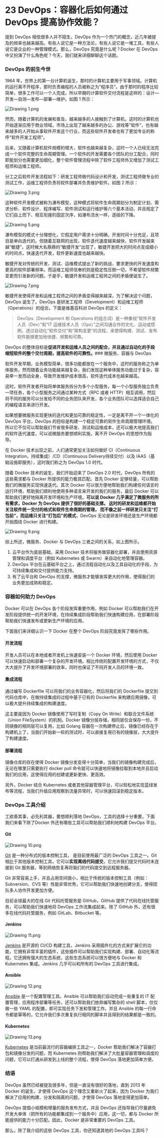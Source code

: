 23 DevOps：容器化后如何通过 DevOps 提高协作效能？
=================================

提到 DevOps 相信很多人并不陌生，DevOps 作为一个热门的概念，近几年被提及的频率也越来越高。有些人说它是一种方法论，有些人说它是一堆工具，有些人说它是企业的一种管理模式。那么，DevOps 究竟是什么呢？Docker 在 DevOps 中又扮演了什么角色呢？今天，我们就来详细聊聊这个话题。

### DevOps 的前生今世

1964 年，世界上的第一台计算机诞生，那时的计算机主要用于军事领域。计算机的运行离不开程序，那时负责编程的人员被称之为“程序员”。由于那时的程序比较简单，很多工作可以一个人完成，所以早期的计算软件交付流程是这样的：设计—开发—自测—发布—部署—维护。如图 1 所示：

![Drawing 1.png](assets/CgqCHl-uVieAfOxkAAAwBofBN_Y124.png)

然而，随着计算机的发展和普及，越来越多的人接触到了计算机，这时的计算机也开始逐渐应用于商业领域，市场上出现了越来越多的办公、游戏等“软件”，也有越来越多的人开始从事软件开发这个行业，而这些软件开发者也有了更加专业的称呼“软件开发工程师”。

后来，又随着计算机软件规模的增大，软件也越来越复杂，这时一个人已经无法完成一个软件完整的生命周期管理。一个软件的开发需要各个团队的分工配合，同时职能划分也需要更加细化，整个软件管理流程中除了软件工程师外又增加了测试工程师和运维工程师。

分工之后软件开发流程如下：研发工程师做代码设计和开发，测试工程师做专业的测试工作，运维工程师负责将软件部署并负责维护软件。如图 2 所示：

![Drawing 3.png](assets/Ciqc1F-uVjqANUjJAABEgJx4ezg502.png)

这种软件开发模式被称为瀑布模型，这种模式将软件生命周期划分为制定计划、需求分析、软件设计、程序编写、软件测试和运行维护等六个基本活动，并且规定了它们自上而下、相互衔接的固定次序，如瀑布流水一样，逐级的下降。

![Drawing 5.png](assets/Ciqc1F-uVkSAK6G-AABQOfQy504986.png)

瀑布模型的模式十分理想化，它假定用户需求十分明确，开发时间十分充足，且项目是单向迭代的。但随着互联网的出现，软件迭代速度越来越快，软件开发越来越“敏捷”，这时候大名鼎鼎的“敏捷开发”出现了，敏捷开发把大的时间点变成细小的时间点，快速迭代开发，软件更新速度也越来越快。

敏捷开发对传统的开发、测试、运维模式提出了新的挑战，要求更快的开发速度和更高的软件部署频率。而运维工程师信奉的则是稳定性压倒一切，不希望软件频繁变更而引发新的问题。于是乎，敏捷开发和运维工程师之间的矛盾便诞生了。

![Drawing 7.png](assets/Ciqc1F-uVkuAfwNzAACSxCvT8p8579.png)

敏捷开发使得开发和运维工程师之间的矛盾变得越来越深，为了解决这个问题，DevOps 诞生了。DevOps 是研发工程师（Development）和运维工程师（Operations）的组合。下面是维基百科对 DevOps 的定义：

> DevOps（Development 和 Operations 的组合词）是一种重视“软件开发人员（Dev）”和“IT 运维技术人员（Ops）”之间沟通合作的文化、运动或惯例。透过自动化“软件交付”和“架构变更”的流程，来使得构建、测试、发布软件能够更加地快捷、频繁和可靠。

DevOps 的整体目标是**促进开发和运维人员之间的配合，并且通过自动化的手段缩短软件的整个交付周期，提高软件的可靠性。**### 微服务、容器与 DevOps

软件开发早期，业务模型简单，很多功能都放在一个服务中，这时的服务称之为单体服务，然而随着业务功能越来越复杂，我们发现这种单体服务功能过于复杂，容易牵一发而动全身，导致开发维护成本很高，软件迭代成本也越来越高。

这时，软件开发者开始将单体服务拆分为多个小型服务，每一个小型服务独立负责一项任务，各个小型服务之间通过某种方式（RPC 或者 HTTP）相互调用，然后将不同的服务可以分发给不同的业务团队来开发，各个业务团队可以选择适合自己的编程语言来进行开发。

如果想要微服务实现更快的迭代和更加可靠的稳定性，一定是离不开一个一体化的 DevOps 平台，DevOps 的目标是构建一个稳定可靠的软件生命周期管理环境。所以它不仅可以帮助我们节省很多研发、测试和运维成本，还可以极大地提高我们的软件迭代速度，可以说微服务要想顺利实施，离不开 DevOps 的思想作为指导。

在 Docker 技术出现之前，人们通常更加关注如何做好 CI（Continuous Integration，持续集成）/CD（Continuous Delivery持续交付）以及 IAAS（基础设施即服务），这时我们称之为 DevOps 1.0 时代。

随着 Docker 技术的诞生，我们开始迎来了 DevOps 2.0 时代，DevOps 所有的这些需求都与 Docker 所提供的能力极其匹配。首先 Docker 足够轻量，可以帮助我们的微服务实现快速迭代。其次 Docker 可以很方便地帮助我们构建任何语言的运行环境，帮助我们顺利地使用多种语言来开发的我们的服务，最后 Docker 可以帮助我们更好地隔离开发环境和生产环境。**可以说 Docker 几乎满足了微服务的所有需求，Docker 为 DevOps 提供了很好的基础支撑。 **这时的研发和运维都开始关注软件统一交付的格式和软件生命周期的管理，** 而不像之前一样研发只关注“打包前”，而运维只关注“打包后”的模式**，DevOps 无论是研发环境还是生产环境都开始围绕 Docker 进行构建。

![Drawing 9.png](assets/Ciqc1F-uVmOASObQAAA7V7ib-l8145.png)

综上所述，微服务、Docker 与 DevOps 三者之间的关系，如上图所示。

1. 云平台作为底层基础，采用 Docker 技术将服务做容器化部署，并且使用资源管理和调度平台（例如 Kubernetes 或 Swarm）来自动化地管理容器。
2. DevOps 平台在云基础平台之上，通过流程自动化以及工具自动化的手段，为可持续集成和交付提供能力支持。
3. 有了云平台和 DevOps 的支撑，微服务才能够发挥更大的作用，使得我们的业务更加成熟和稳定。

### 容器如何助力 DevOps

Docker 可以在 DevOps 各个阶段发挥重要作用，例如 Docker 可以帮助我们在开发阶段提供统一的开发环境，在持续集成阶段帮助我们快速构建应用，在部署阶段帮助我们快速发布或更新生产环境的应用。

下面我们来详细认识一下 Docker 在整个 DevOps 阶段究竟发挥了哪些作用。

#### 开发流程

开发人员可以在本地或者开发机上快速安装一个 Docker 环境，然后使用 Docker 可以快速启动和部署一个复杂的开发环境。相比传统的配置开发环境的方式，不仅大大提升了开发环境部署的效率，同时也保证了不同开发人员的环境一致。

#### 集成流程

通过编写 Dockerfile 可以将我们的业务容器化，然后将我们的 Dockerfile 提交到代码仓库中，在做持续集成的过程中基于已有的 Dockerfile 来构建应用镜像，可以极大提升持续集成的构建速度。

这主要是因为 Docker 镜像使用了写时复制（Copy On Write）和联合文件系统（Union FileSystem）的机制。Docker 镜像分层存储，相同层仅会保存一份，不同镜像的相同层可以复用，比如 Golang 容器在一次构建停止后，镜像已经存在于构建机上了，当我们开始新一轮的测试时，可以直接复用已有的镜像层，大大提升了构建速度。

#### 部署流程

镜像仓库的存在使得 Docker 镜像分发变得十分简单，当我们的镜像构建完成后，无论在哪里只需要执行 docker pull 命令就可以快速地将镜像拉取到本地并且启动我们的应用，这使得应用的创建或更新更快、更高效。

另外，Docker 结合 Kubernetes 或者其他容器管理平台，可以轻松地实现蓝绿发布等流程，当我们升级应用观察到流量异常时，可以快速回滚到稳定版本。

### DevOps 工具介绍

工欲善其事，必先利其器，要想顺利落地 DevOps，工具的选择十分重要，下面我们来看下除了Docker 外还有哪些工具可以帮助我们顺利地构建 DevOps 平台。

#### Git

![Drawing 10.png](assets/Ciqc1F-uVomAACq6AAGSnXiZ7Xg745.png)

[Git](https://git-scm.com/) 是一种分布式的版本控制工具， 是目前使用最广泛的 DevOps 工具之一。Git 相比于其他版本控制工具，它可以**实现离线代码提交**，它允许我们提交代码时未连接到 Git 服务器，等到网络恢复再将我们的代码提交到远程服务器。

Git 非常容易上手，并且占用空间很小，相比于传统的版本控制工具（例如：Subversion、CVS 等）性能非常优秀，它可以帮助我们快速地创建分支，使得团队多人协作开发更加方便。

目前全球最大的在线 Git 代码托管服务是 GitHub，GitHub 提供了代码在线托管服务，可以帮助我们快速地将 DevOps 工作流集成起来。除了 GitHub 外，还有很多在线代码托管服务，例如 GitLab、Bitbucket 等。

#### Jenkins

![Drawing 11.png](assets/CgqCHl-uVpaAF5u_AACv-5xaZ1E856.png)

[Jenkins](https://www.jenkins.io/) 是开源的 CI/CD 构建工具，Jenkins 采用插件化的方式来扩展它的功能，它拥有非常丰富的插件，这些插件可以帮助我们实现构建、部署、自动化等流程。它还拥有强大的生态系统，这些生态系统可以很方便地与 Docker 和 Kubernetes 集成。Jenkins 几乎可以和所有的 DevOps 工具进行集成。

#### Ansible

![Drawing 12.png](assets/Ciqc1F-uVqKAHHhCAANJIGhWQ_A950.png)

[Ansible](https://www.ansible.com/) 是一个配置管理工具。Ansible 可以帮助我们自动完成一些重复的 IT 配置管理，应用程序部署等任务，还可以帮助我们放弃编写繁杂的 shell 脚本，仅仅做一些 YAML 的配置，即可实现任务下发和管理工作。并且 Ansible 的每一行命令都是幂等的，它允许我们多次重复执行相同的脚本并且得到的结果都是一致的。

#### Kubernetes

![Drawing 13.png](assets/CgqCHl-uVqmABoq8AAEeX_9ee0Y690.png)

[Kubernetes](https://kubernetes.io/) 是当前最流行的容器编排工具之一，Docker 帮助我们解决了容器打包和镜像分发的问题，而 Kubernetes 则帮助我们解决了大批量容器管理和调度的问题，它可以打通从研发到上线的整个流程，使得 DevOps 落地更加简单方便。

### 结语

DevOps 虽然已经被提及很多年，但是一直没有很好的落地，直到 2013 年 Docker 的诞生，才使得 DevOps 这个理念又重新火了起来，因为 Docker 为我们解决了应用的构建、分发和隔离的问题，才使得 DevOps 落地变得更加简单。

DevOps 提倡小规模和增量的服务发布方式，并且 DevOps 还指导我们尽量避免开发大单体（把所有的功能都集成到一个服务中）应用，这一切，都与 Docker 所能提供的能力十分匹配。因此，Docker 是非常重要的 DevOps 工具。

那么，除了我介绍的这些 DevOps 工具，你还知道其他的 DevOps 工具吗？
